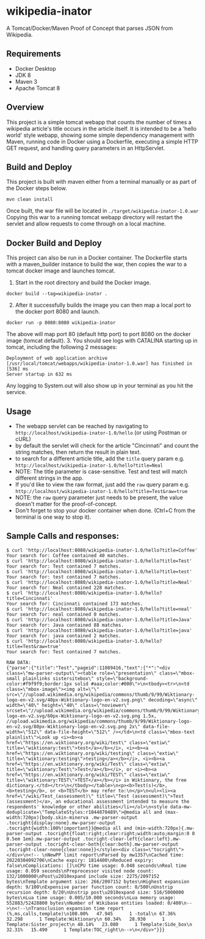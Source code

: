 # wikipedia-inator
A Tomcat/Docker/Maven Proof of Concept that parses JSON from Wikipedia.

## Requirements
* Docker Desktop
* JDK 8
* Maven 3
* Apache Tomcat 8

## Overview
This project is a simple tomcat webapp that counts the number of times a wikipedia article's title
occurs in the article itself.  It is intended to be a 'hello world' style webapp, showing some 
simple dependency management with Maven, running code in Docker using a Dockerfile, executing 
a simple HTTP GET request, and handling query parameters in an HttpServlet.

## Build and Deploy
This project is built with maven either from a terminal manually or as part of the Docker steps below.
```
mvn clean install
```
Once built, the war file will be located in `./target/wikipedia-inator-1.0.war`
Copying this war to a running tomcat webapp directory will restart the servlet and allow requests to come through on a local machine.

## Docker Build and Deploy
This project can also be run in a Docker container.  The Dockerfile starts with a maven_builder instance to build the war, then copies the war to a tomcat docker image and launches tomcat.
1. Start in the root directory and build the Docker image.
```
docker build --tag=wikipedia-inator .
```
2. After it successfully builds the image you can then map a local port to the docker port 8080 and launch.
```
docker run -p 8080:8080 wikipedia-inator
```
The above will map port 80 (default http port) to port 8080 on the docker image (tomcat default).
3. You should see logs with CATALINA starting up in tomcat, including the following 2 messages:
```
Deployment of web application archive [/usr/local/tomcat/webapps/wikipedia-inator-1.0.war] has finished in [536] ms
Server startup in 632 ms
```
Any logging to System.out will also show up in your terminal as you hit the service.

## Usage
* The webapp servlet can be reached by navigating to `http://localhost/wikipedia-inator-1.0/hello` (or using Postman or cURL)
* by default the servlet will check for the article "Cincinnati" and count the string matches, then return the result in plain text.
* to search for a different article title, add the `title` query param e.g. `http://localhost/wikipedia-inator-1.0/hello?title=Neal`
* NOTE: The title parameter is case-sensitive.  Test and test will match different strings in the app.
* If you'd like to view the raw format, just add the `raw` query param e.g. `http://localhost/wikipedia-inator-1.0/hello?title=Test&raw=true`
* NOTE: the `raw` query parameter just needs to be present, the value doesn't matter for the proof-of-concept.
* Don't forget to stop your docker container when done. (Ctrl+C from the terminal is one way to stop it).

## Sample Calls and responses:
```
$ curl 'http://localhost:8080/wikipedia-inator-1.0/hello?title=Coffee'
Your search for: Coffee contained 40 matches.
$ curl 'http://localhost:8080/wikipedia-inator-1.0/hello?title=Test'
Your search for: Test contained 7 matches.
$ curl 'http://localhost:8080/wikipedia-inator-1.0/hello?title=test'
Your search for: test contained 7 matches.
$ curl 'http://localhost:8080/wikipedia-inator-1.0/hello?title=Neal'
Your search for: Neal contained 228 matches.
$ curl 'http://localhost:8080/wikipedia-inator-1.0/hello?title=Cincinnati'
Your search for: Cincinnati contained 173 matches.
$ curl 'http://localhost:8080/wikipedia-inator-1.0/hello?title=neal'
Your search for: neal contained 0 matches.
$ curl 'http://localhost:8080/wikipedia-inator-1.0/hello?title=Java'
Your search for: Java contained 88 matches.
$ curl 'http://localhost:8080/wikipedia-inator-1.0/hello?title=java'
Your search for: java contained 2 matches.
$ curl 'http://localhost:8080/wikipedia-inator-1.0/hello?title=Test&raw=true'
Your search for: Test contained 7 matches.

RAW DATA:
{"parse":{"title":"Test","pageid":11089416,"text":{"*":"<div class=\"mw-parser-output\"><table role=\"presentation\" class=\"mbox-small plainlinks sistersitebox\" style=\"background-color:#f9f9f9;border:1px solid #aaa;color:#000\">\n<tbody><tr>\n<td class=\"mbox-image\"><img alt=\"\" src=\"//upload.wikimedia.org/wikipedia/commons/thumb/9/99/Wiktionary-logo-en-v2.svg/40px-Wiktionary-logo-en-v2.svg.png\" decoding=\"async\" width=\"40\" height=\"40\" class=\"noviewer\" srcset=\"//upload.wikimedia.org/wikipedia/commons/thumb/9/99/Wiktionary-logo-en-v2.svg/60px-Wiktionary-logo-en-v2.svg.png 1.5x, //upload.wikimedia.org/wikipedia/commons/thumb/9/99/Wiktionary-logo-en-v2.svg/80px-Wiktionary-logo-en-v2.svg.png 2x\" data-file-width=\"512\" data-file-height=\"512\" /></td>\n<td class=\"mbox-text plainlist\">Look up <i><b><a href=\"https://en.wiktionary.org/wiki/test\" class=\"extiw\" title=\"wiktionary:test\">test</a></b></i>, <i><b><a href=\"https://en.wiktionary.org/wiki/testing\" class=\"extiw\" title=\"wiktionary:testing\">testing</a></b></i>, <i><b><a href=\"https://en.wiktionary.org/wiki/Test\" class=\"extiw\" title=\"wiktionary:Test\">Test</a></b></i>, or <i><b><a href=\"https://en.wiktionary.org/wiki/TEST\" class=\"extiw\" title=\"wiktionary:TEST\">TEST</a></b></i> in Wiktionary, the free dictionary.</td></tr>\n</tbody></table>\n<p><b>Test(s)</b>, <b>testing</b>, or <b>TEST</b> may refer to:\n</p>\n<ul><li><a href=\"/wiki/Test_(assessment)\" title=\"Test (assessment)\">Test (assessment)</a>, an educational assessment intended to measure the respondents' knowledge or other abilities</li></ul>\n<style data-mw-deduplicate=\"TemplateStyles:r1044870489\">@media all and (max-width:720px){body.skin-minerva .mw-parser-output .tocright{display:none}.mw-parser-output .tocright{width:100%!important}}@media all and (min-width:720px){.mw-parser-output .tocright{float:right;clear:right;width:auto;margin:0 0 0.5em 1em}.mw-parser-output .tocright-clear-left{clear:left}.mw-parser-output .tocright-clear-both{clear:both}.mw-parser-output .tocright-clear-none{clear:none}}</style><div class=\"tocright\"></div>\n<!-- \nNewPP limit report\nParsed by mw1357\nCached time: 20220304092706\nCache expiry: 1814400\nReduced expiry: false\nComplications: []\nCPU time usage: 0.048 seconds\nReal time usage: 0.059 seconds\nPreprocessor visited node count: 132/1000000\nPost\u2010expand include size: 2275/2097152 bytes\nTemplate argument size: 266/2097152 bytes\nHighest expansion depth: 9/100\nExpensive parser function count: 0/500\nUnstrip recursion depth: 0/20\nUnstrip post\u2010expand size: 516/5000000 bytes\nLua time usage: 0.005/10.000 seconds\nLua memory usage: 552883/52428800 bytes\nNumber of Wikibase entities loaded: 0/400\n-->\n<!--\nTransclusion expansion time report (%,ms,calls,template)\n100.00%   47.945      1 -total\n 67.36%   32.298      1 Template:Wiktionary\n 60.34%   28.930      1 Template:Sister_project\n 48.14%   23.080      1 Template:Side_box\n 32.31%   15.490      1 Template:TOC_right\n-->\n</div>"}}}
```